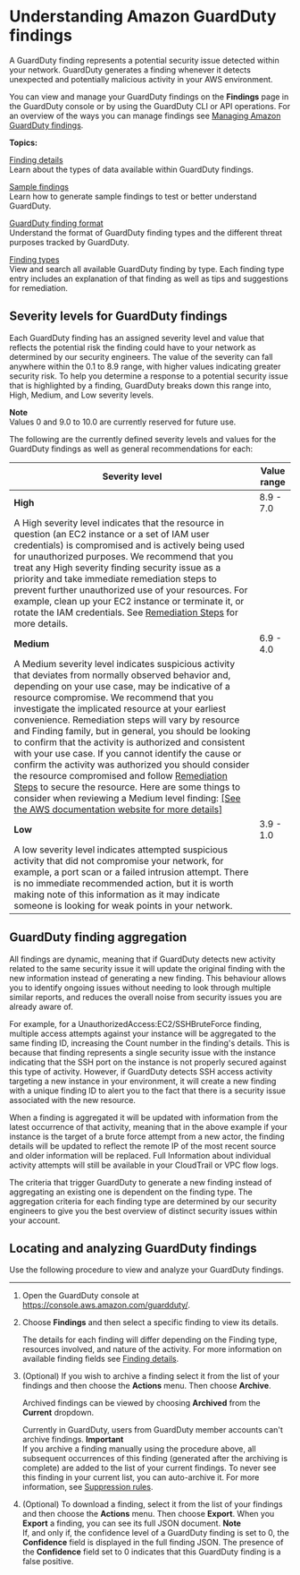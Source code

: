 # Understanding Amazon GuardDuty findings<a name="guardduty_findings"></a>

 A GuardDuty finding represents a potential security issue detected within your network\. GuardDuty generates a finding whenever it detects unexpected and potentially malicious activity in your AWS environment\.

You can view and manage your GuardDuty findings on the **Findings** page in the GuardDuty console or by using the GuardDuty CLI or API operations\. For an overview of the ways you can manage findings see [Managing Amazon GuardDuty findings](findings_management.md)\.

**Topics:**

[Finding details](guardduty_findings-summary.md)  
Learn about the types of data available within GuardDuty findings\.

[Sample findings](sample_findings.md)  
Learn how to generate sample findings to test or better understand GuardDuty\.

[GuardDuty finding format](guardduty_finding-format.md)  
Understand the format of GuardDuty finding types and the different threat purposes tracked by GuardDuty\.

[Finding types](guardduty_finding-types-active.md)  
View and search all available GuardDuty finding by type\. Each finding type entry includes an explanation of that finding as well as tips and suggestions for remediation\.

## Severity levels for GuardDuty findings<a name="guardduty_findings-severity"></a>

Each GuardDuty finding has an assigned severity level and value that reflects the potential risk the finding could have to your network as determined by our security engineers\. The value of the severity can fall anywhere within the 0\.1 to 8\.9 range, with higher values indicating greater security risk\. To help you determine a response to a potential security issue that is highlighted by a finding, GuardDuty breaks down this range into, High, Medium, and Low severity levels\.

**Note**  
Values 0 and 9\.0 to 10\.0 are currently reserved for future use\.

The following are the currently defined severity levels and values for the GuardDuty findings as well as general recommendations for each:


| Severity level | Value range | 
| --- | --- | 
| **High**  | 8\.9 \- 7\.0  | 
| A High severity level indicates that the resource in question \(an EC2 instance or a set of IAM user credentials\) is compromised and is actively being used for unauthorized purposes\.   We recommend that you treat any High severity finding security issue as a priority and take immediate remediation steps to prevent further unauthorized use of your resources\. For example, clean up your EC2 instance or terminate it, or rotate the IAM credentials\. See [Remediation Steps](guardduty_remediate.md) for more details\.  | 
| **Medium**  | 6\.9 \- 4\.0  | 
| A Medium severity level indicates suspicious activity that deviates from normally observed behavior and, depending on your use case, may be indicative of a resource compromise\.   We recommend that you investigate the implicated resource at your earliest convenience\. Remediation steps will vary by resource and Finding family, but in general, you should be looking to confirm that the activity is authorized and consistent with your use case\. If you cannot identify the cause or confirm the activity was authorized you should consider the resource compromised and follow [Remediation Steps](guardduty_remediate.md) to secure the resource\.  Here are some things to consider when reviewing a Medium level finding: [\[See the AWS documentation website for more details\]](http://docs.aws.amazon.com/guardduty/latest/ug/guardduty_findings.html)  | 
| **Low**  | 3\.9 \- 1\.0  | 
| A low severity level indicates attempted suspicious activity that did not compromise your network, for example, a port scan or a failed intrusion attempt\. There is no immediate recommended action, but it is worth making note of this information as it may indicate someone is looking for weak points in your network\.  | 

## GuardDuty finding aggregation<a name="finding-aggregation"></a>

All findings are dynamic, meaning that if GuardDuty detects new activity related to the same security issue it will update the original finding with the new information instead of generating a new finding\. This behaviour allows you to identify ongoing issues without needing to look through multiple similar reports, and reduces the overall noise from security issues you are already aware of\.

For example, for a UnauthorizedAccess:EC2/SSHBruteForce finding, multiple access attempts against your instance will be aggregated to the same finding ID, increasing the Count number in the finding's details\. This is because that finding represents a single security issue with the instance indicating that the SSH port on the instance is not properly secured against this type of activity\. However, if GuardDuty detects SSH access activity targeting a new instance in your environment, it will create a new finding with a unique finding ID to alert you to the fact that there is a security issue associated with the new resource\.

When a finding is aggregated it will be updated with information from the latest occurrence of that activity, meaning that in the above example if your instance is the target of a brute force attempt from a new actor, the finding details will be updated to reflect the remote IP of the most recent source and older information will be replaced\. Full Information about individual activity attempts will still be available in your CloudTrail or VPC flow logs\.

The criteria that trigger GuardDuty to generate a new finding instead of aggregating an existing one is dependent on the finding type\. The aggregation criteria for each finding type are determined by our security engineers to give you the best overview of distinct security issues within your account\.

## Locating and analyzing GuardDuty findings<a name="guardduty_working-with-findings"></a>

Use the following procedure to view and analyze your GuardDuty findings\.

****

1. Open the GuardDuty console at [https://console\.aws\.amazon\.com/guardduty/](https://console.aws.amazon.com/guardduty/)\.

1. Choose **Findings** and then select a specific finding to view its details\.

   The details for each finding will differ depending on the Finding type, resources involved, and nature of the activity\. For more information on available finding fields see [Finding details](guardduty_findings-summary.md)\.

1. \(Optional\) If you wish to archive a finding select it from the list of your findings and then choose the **Actions** menu\. Then choose **Archive**\. 

   Archived findings can be viewed by choosing **Archived** from the **Current** dropdown\.

   Currently in GuardDuty, users from GuardDuty member accounts can't archive findings\.
**Important**  
If you archive a finding manually using the procedure above, all subsequent occurrences of this finding \(generated after the archiving is complete\) are added to the list of your current findings\. To never see this finding in your current list, you can auto\-archive it\. For more information, see [Suppression rules](findings_suppression-rule.md)\.

1. \(Optional\) To download a finding, select it from the list of your findings and then choose the **Actions** menu\. Then choose **Export**\. When you **Export** a finding, you can see its full JSON document\.
**Note**  
If, and only if, the confidence level of a GuardDuty finding is set to 0, the **Confidence** field is displayed in the full finding JSON\. The presence of the **Confidence** field set to 0 indicates that this GuardDuty finding is a false positive\.